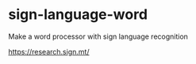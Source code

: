 # sign-language-word
Make a word processor with sign language recognition

https://research.sign.mt/
